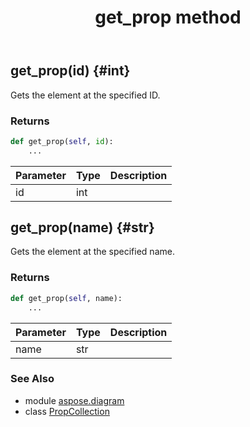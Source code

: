 ﻿---
title: get_prop method
second_title: Aspose.Diagram for Python via .NET API References
description: 
type: docs
weight: 40
url: /python-net/aspose.diagram/propcollection/get_prop/
is_root: false
---

## get_prop(id) {#int}

Gets the element at the specified ID.

### Returns 





```python
def get_prop(self, id):
    ...
```


| Parameter | Type | Description |
| :- | :- | :- |
| id | int |  |


## get_prop(name) {#str}

Gets the element at the specified name.

### Returns 





```python
def get_prop(self, name):
    ...
```


| Parameter | Type | Description |
| :- | :- | :- |
| name | str |  |



### See Also
* module [aspose.diagram](../../)
* class [PropCollection](/diagram/python-net/aspose.diagram/propcollection)
